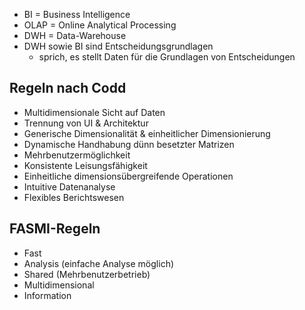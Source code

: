 -   BI = Business Intelligence
-   OLAP = Online Analytical Processing
-   DWH = Data-Warehouse
-   DWH sowie BI sind Entscheidungsgrundlagen
    -   sprich, es stellt Daten für die Grundlagen von Entscheidungen

## Regeln nach Codd

-   Multidimensionale Sicht auf Daten
-   Trennung von UI & Architektur
-   Generische Dimensionalität & einheitlicher Dimensionierung
-   Dynamische Handhabung dünn besetzter Matrizen
-   Mehrbenutzermöglichkeit
-   Konsistente Leisungsfähigkeit
-   Einheitliche dimensionsübergreifende Operationen
-   Intuitive Datenanalyse
-   Flexibles Berichtswesen

## FASMI-Regeln

-   Fast
-   Analysis (einfache Analyse möglich)
-   Shared (Mehrbenutzerbetrieb)
-   Multidimensional
-   Information
